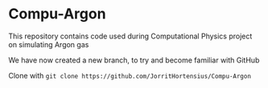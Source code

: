 # Compu-Argon
This repository contains code used during Computational Physics project on simulating Argon gas

We have now created a new branch, to try and become familiar with GitHub

Clone with `git clone https://github.com/JorritHortensius/Compu-Argon`
